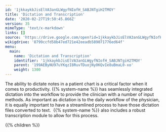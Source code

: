 ```yaml
---
id: '1jkkaykbJisElVA3anGLWgyfNIofH_SABJNTgiH2TMOY'
title: 'Dictation and Transcription'
date: '2020-02-27T19:50:45.866Z'
version: 35
mimeType: 'text/x-markdown'
links: []
source: 'https://drive.google.com/open?id=1jkkaykbJisElVA3anGLWgyfNIofH_SABJNTgiH2TMOY'
wikigdrive: '8799ccfd58b47ed721e42eeadb589071776ed64f'
menu:
  main:
    name: 'Dictation and Transcription'
    identifier: '1jkkaykbJisElVA3anGLWgyfNIofH_SABJNTgiH2TMOY'
    parent: '199AEByNU97uYKqzI8RuvTDuojNy0KQvIe8uBmaL0-xo'
    weight: 1300
---
```





The ability to dictate notes in a patient chart is a critical factor when it comes to productivity. {{% system-name %}} has seamlessly integrated dictation into the workflow to provide the clinician with a number of input methods. As important as dictation is to the daily workflow of the physician, it is equally important to have a streamlined process to have those dictation files converted to text.  {{% system-name %}} also includes a robust transcription module to allow for this process.



{{% children %}}




